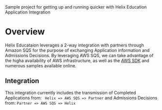 Sample project for getting up and running quicker with Helix Education Application Integration

# Overview
Helix Educataion leverages a 2-way integration with partners through Amazon SQS for the purpose
of exchanging Application information and Admissions Decisions. By leveraging AWS SQS, we can take
advantage of the higha availability of AWS infrastructure, as well as the 
[AWS SDK](https://aws.amazon.com/tools/) and numerous samples available online.

## Integration
This integration currently includes the transmission of Completed Applications from:
` Helix => AWS SQS => Partner`
and Admissions Decisions from:
`Partner => AWS SQS => Helix`
